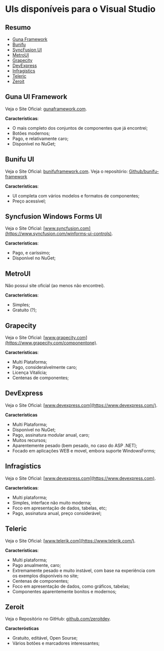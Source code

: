 # UIs disponíveis para o Visual Studio

## Resumo

- [Guna Framework](#guna)
- [Bunifu](#bunifu)
- [SyncFusion UI](#syncfusion)
- [MetroUI](#metroui)
- [Grapecity](#grapecity)
- [DevExpress](#devexpress)
- [Infragistics](#infragistics)
- [Teleric](#teleric)
- [Zeroit](#zeroit)

<div id='guna'/>

## Guna UI Framework

Veja o Site Oficial: [gunaframework.com](https://gunaframework.com/).

**Características**:

- O mais completo dos conjuntos de componentes que já encontrei;
- Botões modernos;
- Pago, e relativamente caro;
- Disponível no NuGet;


<div id='bunifu'/>

## Bunifu UI

Veja o Site Oficial: [bunifuframework.com](https://bunifuframework.com/).
Veja o repositório: [Github/bunifu-framework](https://github.com/bunifu-framework/)

**Características**:

- UI completa com vários modelos e formatos de componentes;
- Preço acessível;

<div id='syncfusion'/>

## Syncfusion Windows Forms UI

Veja o Site Oficial: [www.syncfusion.com](https://www.syncfusion.com/winforms-ui-controls).

**Características**:

- Pago, e caríssimo;
- Disponível no NuGet;


<div id='metroui'/>

## MetroUI

Não possui site oficial (ao menos não encontrei).

**Características**:

- Simples;
- Gratuito (?);


<div id='grapecity'/>

## Grapecity

Veja o Site Oficial: [www.grapecity.com](https://www.grapecity.com/componentone).

**Características**:

- Multi Plataforma;
- Pago, consideralvelmente caro;
- Licença Vitalícia;
- Centenas de componentes;


<div id='devexpress'/>

## DevExpress

Veja o Site Oficial: [www.devexpress.com](https://www.devexpress.com/).

**Características**

- Multi Plataforma;
- Disponível no NuGet;
- Pago, assinatura modular anual, caro;
- Muitos recursos;
- Aparentemente pesado (bem pesado, no caso do ASP .NET);
- Focado em aplicações WEB e movel, embora suporte WindowsForms;


<div id='infragistics'/>

## Infragistics

Veja o Site Oficial: [www.devexpress.com](https://www.devexpress.com).

**Características**:

- Multi plataforma;
- Simples, interface não muito moderna;
- Foco em apresentação de dados, tabelas, etc;
- Pago, assinatura anual, preço considerável;


<div id='teleric'/>

## Teleric

Veja o Site Oficial: [www.telerik.com](https://www.telerik.com/).

**Características**:

- Multi plataforma;
- Pago anualmente, caro;
- Extremamente pesado e muito instável, com base na experiência com os exemplos disponíveis no site;
- Centenas de componentes;
- Foco em apresentação de dados, como gráficos, tabelas;
- Componentes aparentemente bonitos e modernos;


<div id='zeroit'/>

## Zeroit

Veja o Repositório no GitHub: [github.com/zeroitdev](https://github.com/zeroitdev/Zeroit.Framework.Button).

**Caracterósticas**

- Gratuito, editável, Open Sourse;
- Vários botões e marcadores interessantes;
